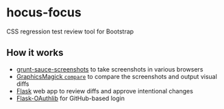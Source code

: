 hocus-focus
===========

CSS regression test review tool for Bootstrap

## How it works
* [grunt-sauce-screenshots](https://github.com/cvrebert/grunt-sauce-screenshots) to take screenshots in various browsers
* [GraphicsMagick `compare`](http://www.graphicsmagick.org/compare.html) to compare the screenshots and output visual diffs
* [Flask](http://flask.pocoo.org/) web app to review diffs and approve intentional changes
* [Flask-OAuthlib](https://flask-oauthlib.readthedocs.org/) for GitHub-based login
